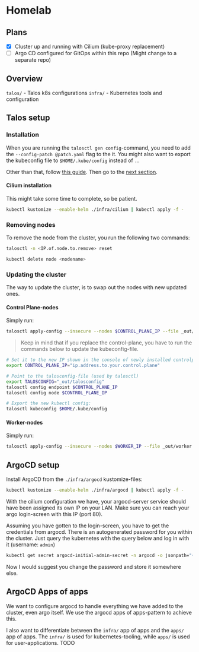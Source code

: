 # Homelab

## Plans

- [x] Cluster up and running with Cilium (kube-proxy replacement)
- [ ] Argo CD configured for GitOps within this repo (Might change to a separate repo)

## Overview

`talos/` - Talos k8s configurations
`infra/` - Kubernetes tools and configuration

## Talos setup

### Installation

When you are running the `talosctl gen config`-command, you need to add the `--config-patch @patch.yaml` flag to the it. You might also want to export the kubeconfig file to `$HOME/.kube/config` instead of `.`.

Other than that, follow [this guide](https://www.talos.dev/v1.7/talos-guides/install/virtualized-platforms/proxmox/). Then go to the [next section](#cilium-installation).

#### Cilium installation

This might take some time to complete, so be patient.

```bash
kubectl kustomize --enable-helm ./infra/cilium | kubectl apply -f -
```

### Removing nodes

To remove the node from the cluster, you run the following two commands:

```bash
talosctl -n <IP.of.node.to.remove> reset

kubectl delete node <nodename>
```

### Updating the cluster

The way to update the cluster, is to swap out the nodes with new updated ones.

#### Control Plane-nodes

Simply run:

```bash
talosctl apply-config --insecure --nodes $CONTROL_PLANE_IP --file _out/controlplane.yaml
```

> Keep in mind that if you replace the control-plane, you have to run the commands below to update the kubeconfig-file.

```bash
# Set it to the new IP shown in the console of newly installed controlplane-node
export CONTROL_PLANE_IP="ip.address.to.your.control.plane"

# Point to the talosconfig-file (used by talosctl)
export TALOSCONFIG="_out/talosconfig"
talosctl config endpoint $CONTROL_PLANE_IP
talosctl config node $CONTROL_PLANE_IP

# Export the new kubectl config:
talosctl kubeconfig $HOME/.kube/config
```

#### Worker-nodes

Simply run:

```bash
talosctl apply-config --insecure --nodes $WORKER_IP --file _out/worker.yaml
```

## ArgoCD setup

Install ArgoCD from the `./infra/argocd` kustomize-files:

```bash
kubectl kustomize --enable-helm ./infra/argocd | kubectl apply -f -
```

With the cilium configuration we have, your argocd-server service should have been assigned its own IP on your LAN. Make sure you can reach your argo login-screen with this IP (port 80).

Assuming you have gotten to the login-screen, you have to get the credentials from argocd. There is an autogenerated password for you within the cluster. Just query the kubernetes with the query below and log in with it (username: `admin`)

```bash
kubectl get secret argocd-initial-admin-secret -n argocd -o jsonpath="{.data.password}"
```

Now I would suggest you change the password and store it somewhere else.

## ArgoCD Apps of apps

We want to configure argocd to handle everything we have added to the cluster, even argo itself. We use the argocd apps of apps-pattern to achieve this.

I also want to differentiate between the `infra/` app of apps and the `apps/` app of apps. The `infra/` is used for kubernetes-tooling, while `apps/` is used for user-applications.
TODO
